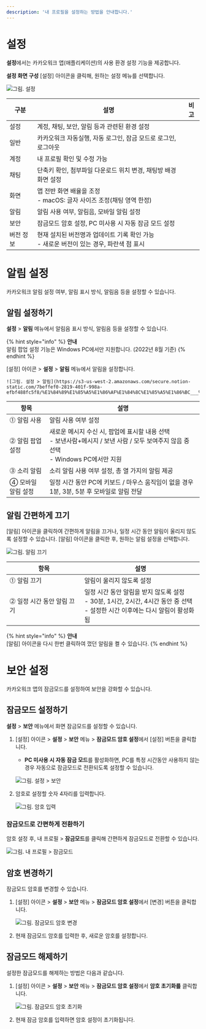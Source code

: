 ```yaml
---
description: '내 프로필을 설정하는 방법을 안내합니다.'
---
```


# 설정
**설정**에서는 카카오워크 앱(애플리케이션)의 사용 환경 설정 기능을 제공합니다. 

**설정 화면 구성**
[설정] 아이콘을 클릭해, 원하는 설정 메뉴를 선택합니다. 

![그림. 설정](https://s3-us-west-2.amazonaws.com/secure.notion-static.com/a19221a4-e108-496a-b609-0f63da85f6de/%E1%84%89%E1%85%A5%E1%86%AF%E1%84%8C%E1%85%A5%E1%86%BC.png)

| 구분 | 설명 | 비고 |
| --- | --- | --- |
| 설정 | 계정, 채팅, 보안, 알림 등과 관련된 환경 설정 |  |
|      일반 | 카카오워크 자동실행, 자동 로그인, 잠금 모드로 로그인, 로그아웃 |  |
|      계정 | 내 프로필 확인 및 수정 가능 |  |
|      채팅 | 단축키 확인, 첨부파일 다운로드 위치 변경, 채팅방 배경화면 설정 |  |
|      화면 | 앱 전반 화면 배율을 조정<br>- macOS: 글자 사이즈 조정(채팅 영역 한정) |  |
|      알림 | 알림 사용 여부, 알림음, 모바일 알림 설정 |  |
|      보안 | 잠금모드 암호 설정, PC 미사용 시 자동 잠금 모드 설정 |  |
|      버전 정보 | 현재 설치된 버전명과 업데이트 기록 확인 가능<br>- 새로운 버전이 있는 경우, 파란색 점 표시 |  |

# 알림 설정
카카오워크 알림 설정 여부, 알림 표시 방식, 알림음 등을 설정할 수 있습니다.  

## 알림 설정하기
**설정** > **알림** 메뉴에서 알림음 표시 방식, 알림음 등을 설정할 수 있습니다. 

{% hint style="info" %}
**안내**\
알림 팝업 설정 기능은 Windows PC에서만 지원합니다. (2022년 8월 기준)
{% endhint %}

[설정] 아이콘 > **설정** > **알림** 메뉴에서 알림을 설정합니다.
    
    ![그림. 설정 > 알림](https://s3-us-west-2.amazonaws.com/secure.notion-static.com/7beffef0-2819-401f-998a-efbf488fc5f8/%E1%84%89%E1%85%A5%E1%86%AF%E1%84%8C%E1%85%A5%E1%86%BC___%E1%84%8B%E1%85%A1%E1%86%AF%E1%84%85%E1%85%B5%E1%86%B7.png)

    
| 항목 | 설명 |
| --- | --- |
|  ⓵ 알림 사용 | 알림 사용 여부 설정   |
| ⓶ 알림 팝업 설정 | 새로운 메시지 수신 시, 팝업에 표시할 내용 선택 <br>- 보낸사람+메시지 / 보낸 사람 / 모두 보여주지 않음 중 선택<br>- Windows PC에서만 지원 |
| ⓷ 소리 알림 | 소리 알림 사용 여부 설정, 총 열 가지의 알림 제공 |
| ④ 모바일 알림 설정 | 일정 시간 동안 PC에 키보드 / 마우스 움직임이 없을 경우 1분, 3분, 5분 후 모바일로 알림 전달 |
    

## 알림 간편하게 끄기

[알림] 아이콘을 클릭하여 간편하게 알림을 끄거나, 일정 시간 동안 알림이 울리지 않도록 설정할 수 있습니다. 
[알림] 아이콘을 클릭한 후, 원하는 알림 설정을 선택합니다. 

![그림. 알림 끄기](https://s3-us-west-2.amazonaws.com/secure.notion-static.com/87b93cbc-9ba7-4737-976e-6f8dc59cbf20/%E1%84%8B%E1%85%A1%E1%86%AF%E1%84%85%E1%85%A1%E1%86%B7_%E1%84%81%E1%85%B3%E1%84%80%E1%85%B5.png)

| 항목 | 설명 |
| --- | --- |
| ⓵ 알림 끄기 | 알림이 울리지 않도록 설정 |
| ⓶ 일정 시간 동안 알림 끄기 | 일정 시간 동안 알림을 받지 않도록 설정<br>- 30분, 1시간, 2시간, 4시간 동안 중 선택<br>- 설정한 시간 이후에는 다시 알림이 활성화됨 |


{% hint style="info" %}
**안내**\
[알림] 아이콘을 다시 한번 클릭하여 껐던 알림을 켤 수 있습니다.
{% endhint %}


# 보안 설정
카카오워크 앱의 잠금모드를 설정하여 보안을 강화할 수 있습니다. 

## 잠금모드 설정하기
**설정** > **보안** 메뉴에서 화면 잠금모드를 설정할 수 있습니다. 

1. [설정] 아이콘 >  **설정** > **보안** 메뉴 > **잠금모드 암호 설정**에서 [설정] 버튼을 클릭합니다.
    - **PC 미사용 시 자동 잠금 모드**를 활성화하면, PC를 특정 시간동안 사용하지 않는 경우 자동으로 잠금모드로 전환되도록 설정할 수 있습니다.
    
    ![그림. 설정 > 보안](https://s3-us-west-2.amazonaws.com/secure.notion-static.com/b7932af9-ccb7-4c25-8b9c-20ff762e4640/%E1%84%89%E1%85%A5%E1%86%AF%E1%84%8C%E1%85%A5%E1%86%BC___%E1%84%87%E1%85%A9%E1%84%8B%E1%85%A1%E1%86%AB.png)
    

2. 암호로 설정할 숫자 4자리를 입력합니다. 
    
    ![그림. 암호 입력](https://s3-us-west-2.amazonaws.com/secure.notion-static.com/aafcb590-3be4-4c56-bfdd-a5af56206c3b/%E1%84%8B%E1%85%A1%E1%86%B7%E1%84%92%E1%85%A9_%E1%84%8B%E1%85%B5%E1%86%B8%E1%84%85%E1%85%A7%E1%86%A8.png)

    
### 잠금모드로 간편하게 전환**하기**

암호 설정 후, 내 프로필 > **잠금모드**를 클릭해 간편하게 잠금모드로 전환할 수 있습니다.

![그림. 내 프로필 > 잠금모드](https://s3-us-west-2.amazonaws.com/secure.notion-static.com/b1c964c2-a749-4dd1-8c35-47ebe3d39402/%E1%84%82%E1%85%A2_%E1%84%91%E1%85%B3%E1%84%85%E1%85%A9%E1%84%91%E1%85%B5%E1%86%AF___%E1%84%8C%E1%85%A1%E1%86%B7%E1%84%80%E1%85%B3%E1%86%B7%E1%84%86%E1%85%A9%E1%84%83%E1%85%B3.png)


## 암호 변경하기

잠금모드 암호를 변경할 수 있습니다.  

1. [설정] 아이콘 >  **설정** > **보안** 메뉴 > **잠금모드 암호 설정**에서 [변경] 버튼을 클릭합니다.
    
    ![그림. 잠금모드 암호 변경](https://s3-us-west-2.amazonaws.com/secure.notion-static.com/abca0776-0420-42cf-904e-b2afda0d8116/%E1%84%8C%E1%85%A1%E1%86%B7%E1%84%80%E1%85%B3%E1%86%B7%E1%84%86%E1%85%A9%E1%84%83%E1%85%B3_%E1%84%8B%E1%85%A1%E1%86%B7%E1%84%92%E1%85%A9_%E1%84%87%E1%85%A7%E1%86%AB%E1%84%80%E1%85%A7%E1%86%BC.png)
    
    
2. 현재 잠금모드 암호를 입력한 후, 새로운 암호를 설정합니다. 


## 잠금모드 해제하기
설정한 잠금모드를 해제하는 방법은 다음과 같습니다. 

1. [설정] 아이콘 >  **설정** > **보안** 메뉴 > **잠금모드 암호 설정**에서 **암호 초기화를** 클릭합니다. 
    
    ![그림. 잠금모드 암호 초기화](https://s3-us-west-2.amazonaws.com/secure.notion-static.com/594a976d-9249-4c2c-a388-787a96903e68/%E1%84%8C%E1%85%A1%E1%86%B7%E1%84%80%E1%85%B3%E1%86%B7%E1%84%86%E1%85%A9%E1%84%83%E1%85%B3_%E1%84%8B%E1%85%A1%E1%86%B7%E1%84%92%E1%85%A9_%E1%84%8E%E1%85%A9%E1%84%80%E1%85%B5%E1%84%92%E1%85%AA.png)
       
    
2. 현재 잠금 암호를 입력하면 암호 설정이 초기화됩니다.